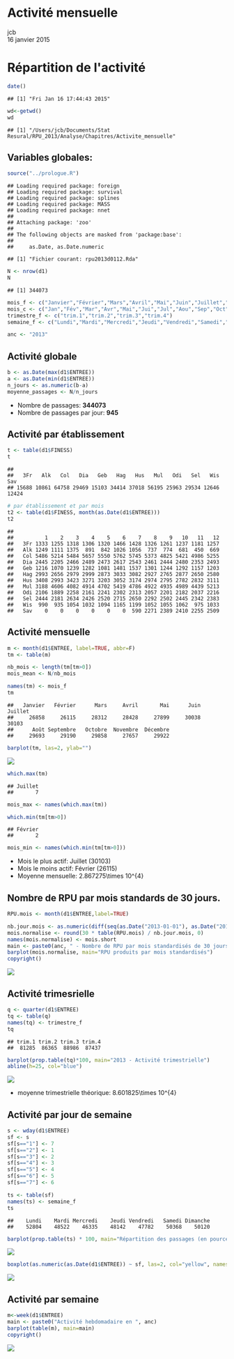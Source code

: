 # Activité mensuelle
jcb  
16 janvier 2015  

Répartition de l'activité
========================================================

```r
date()
```

```
## [1] "Fri Jan 16 17:44:43 2015"
```

```r
wd<-getwd()
wd
```

```
## [1] "/Users/jcb/Documents/Stat Resural/RPU_2013/Analyse/Chapitres/Activite_mensuelle"
```
Variables globales:
-------------------

```r
source("../prologue.R")
```

```
## Loading required package: foreign
## Loading required package: survival
## Loading required package: splines
## Loading required package: MASS
## Loading required package: nnet
## 
## Attaching package: 'zoo'
## 
## The following objects are masked from 'package:base':
## 
##     as.Date, as.Date.numeric
```

```
## [1] "Fichier courant: rpu2013d0112.Rda"
```

```r
N <- nrow(d1)
N
```

```
## [1] 344073
```

```r
mois_f <- c("Janvier","Février","Mars","Avril","Mai","Juin","Juillet","Août","Septembre","Octobre","Novembre","Décembre")
mois_c <- c("Jan","Fév","Mar","Avr","Mai","Jui","Jul","Aou","Sep","Oct","Nov","Déc")
trimestre_f <- c("trim.1","trim.2","trim.3","trim.4")
semaine_f <- c("Lundi","Mardi","Mercredi","Jeudi","Vendredi","Samedi","Dimanche")

anc <- "2013"
```
Activité globale
----------------

```r
b <- as.Date(max(d1$ENTREE))
a <- as.Date(min(d1$ENTREE))
n_jours <- as.numeric(b-a)
moyenne_passages <- N/n_jours
```
- Nombre de passages: **344073**
- Nombre de passages par jour: **945**

Activité par établissement
--------------------------

```r
t <- table(d1$FINESS)
t
```

```
## 
##   3Fr   Alk   Col   Dia   Geb   Hag   Hus   Mul   Odi   Sel   Wis   Sav 
## 15688 10861 64758 29469 15103 34414 37018 56195 25963 29534 12646 12424
```

```r
# par établissement et par mois
t2 <- table(d1$FINESS, month(as.Date(d1$ENTREE)))
t2
```

```
##      
##          1    2    3    4    5    6    7    8    9   10   11   12
##   3Fr 1333 1255 1318 1306 1320 1466 1428 1326 1261 1237 1181 1257
##   Alk 1249 1111 1375  891  842 1026 1056  737  774  681  450  669
##   Col 5486 5214 5484 5657 5550 5762 5745 5373 4825 5421 4986 5255
##   Dia 2445 2205 2466 2489 2473 2617 2543 2461 2444 2480 2353 2493
##   Geb 1216 1070 1239 1282 1081 1481 1537 1301 1244 1292 1157 1203
##   Hag 2993 2656 2979 2999 2873 3033 3082 2927 2765 2877 2650 2580
##   Hus 3408 2993 3423 3271 3203 3052 3174 2974 2795 2782 2832 3111
##   Mul 3188 4606 4082 4914 4702 5419 4786 4922 4935 4989 4439 5213
##   Odi 2106 1889 2258 2161 2241 2302 2313 2057 2201 2182 2037 2216
##   Sel 2444 2181 2634 2426 2520 2715 2650 2292 2502 2445 2342 2383
##   Wis  990  935 1054 1032 1094 1165 1199 1052 1055 1062  975 1033
##   Sav    0    0    0    0    0    0  590 2271 2389 2410 2255 2509
```

Activité mensuelle
--------------------


```r
m <- month(d1$ENTREE, label=TRUE, abbr=F)
tm <- table(m)

nb_mois <- length(tm[tm>0])
mois_mean <- N/nb_mois

names(tm) <- mois_f
tm
```

```
##   Janvier   Février      Mars     Avril       Mai      Juin   Juillet 
##     26858     26115     28312     28428     27899     30038     30103 
##      Août Septembre   Octobre  Novembre  Décembre 
##     29693     29190     29858     27657     29922
```

```r
barplot(tm, las=2, ylab="")
```

![](act_mois_files/figure-html/act_mois-1.png) 

```r
which.max(tm)
```

```
## Juillet 
##       7
```

```r
mois_max <- names(which.max(tm))

which.min(tm[tm>0])
```

```
## Février 
##       2
```

```r
mois_min <- names(which.min(tm[tm>0]))
```
- Mois le plus actif: Juillet (30103)
- Mois le moins actif: Février (26115)
- Moyenne mensuelle: 2.867275\times 10^{4}

Nombre de RPU par mois standards de 30 jours.
--------------------------------------------


```r
RPU.mois <- month(d1$ENTREE,label=TRUE)

nb.jour.mois <- as.numeric(diff(seq(as.Date("2013-01-01"), as.Date("2014-01-01"), by = "month"))) # source: https://stat.ethz.ch/pipermail/r-help/2007-August/138113.html
mois.normalise <- round(30 * table(RPU.mois) / nb.jour.mois, 0)
names(mois.normalise) <- mois.short
main <- paste0(anc, " - Nombre de RPU par mois standardisés de 30 jours")
barplot(mois.normalise, main="RPU produits par mois standardisés")
copyright()
```

![](act_mois_files/figure-html/rpu_mois_standard-1.png) 


Activité trimesrielle
---------------------


```r
q <- quarter(d1$ENTREE)
tq <- table(q)
names(tq) <- trimestre_f
tq
```

```
## trim.1 trim.2 trim.3 trim.4 
##  81285  86365  88986  87437
```

```r
barplot(prop.table(tq)*100, main="2013 - Activité trimestrielle")
abline(h=25, col="blue")
```

![](act_mois_files/figure-html/trimestre-1.png) 
- moyenne trimestrielle théorique: 8.601825\times 10^{4}

Activité par jour de semaine
----------------------------

```r
s <- wday(d1$ENTREE)
sf <- s
sf[s=="1"] <- 7
sf[s=="2"] <- 1
sf[s=="3"] <- 2
sf[s=="4"] <- 3
sf[s=="5"] <- 4
sf[s=="6"] <- 5
sf[s=="7"] <- 6

ts <- table(sf)
names(ts) <- semaine_f
ts
```

```
##    Lundi    Mardi Mercredi    Jeudi Vendredi   Samedi Dimanche 
##    52804    48522    46335    48142    47782    50368    50120
```

```r
barplot(prop.table(ts) * 100, main="Répartition des passages (en pourcentage) selon le jour de la semaine")
```

![](act_mois_files/figure-html/week-1.png) 

```r
boxplot(as.numeric(as.Date(d1$ENTREE)) ~ sf, las=2, col="yellow", names=semaine_f, main="Activité selon le jour de la semaine", notch=TRUE)
```

![](act_mois_files/figure-html/week-2.png) 

Activité par semaine
--------------------


```r
m<-week(d1$ENTREE)
main <- paste0("Activité hebdomadaire en ", anc)
barplot(table(m), main=main)
copyright()
```

![](act_mois_files/figure-html/activite_semaine-1.png) 

